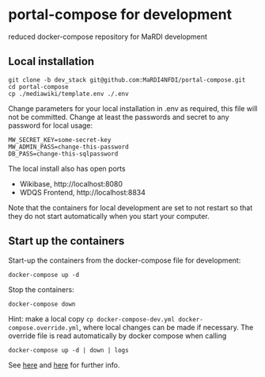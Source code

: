 # portal-compose for development
reduced docker-compose repository for MaRDI development

## Local installation
```
git clone -b dev_stack git@github.com:MaRDI4NFDI/portal-compose.git
cd portal-compose
cp ./mediawiki/template.env ./.env
```

Change parameters for your local installation in .env as required, this file will not be committed.
Change at least the passwords and secret to any password for local usage:
```
MW_SECRET_KEY=some-secret-key
MW_ADMIN_PASS=change-this-password
DB_PASS=change-this-sqlpassword
```

The local install also has open ports
* Wikibase, http://localhost:8080
* WDQS Frontend, http://localhost:8834

Note that the containers for local development are set to not restart
so that they do not start automatically when you start your computer.

## Start up the containers
Start-up the containers from the docker-compose file for development:
```
docker-compose up -d
```
Stop the containers:
```
docker-compose down
```

Hint: make a local copy `cp docker-compose-dev.yml docker-compose.override.yml`, where local changes can be made if necessary. The override file is read automatically by docker compose when calling
```
docker-compose up -d | down | logs
```
See [here](https://docs.docker.com/compose/extends/) and [here](https://docs.docker.com/compose/extends/#adding-and-overriding-configuration) for further info.

